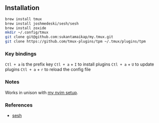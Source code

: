 ## Installation

```zsh
brew install tmux
brew install joshmedeski/sesh/sesh
brew install zoxide
mkdir ~/.config/tmux
git clone git@github.com:sukantamaikap/my.tmux.git
git clone https://github.com/tmux-plugins/tpm ~/.tmux/plugins/tpm
```

### Key bindings

`Ctl + a` is the prefix key
`Ctl + a` + `I` to install plugins
`Ctl + a` + `U` to update plugins
`Ctl + a` + `r` to reload the config file

### Notes

Works in unison with [my nvim setup](https://github.com/sukantamaikap/my.lazyvim).

### References

- [sesh](https://github.com/joshmedeski/sesh)
